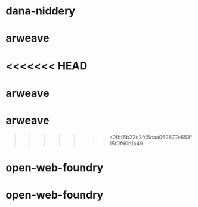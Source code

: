 # dana-niddery
# arweave
<<<<<<< HEAD
=======
# arweave
# arweave
>>>>>>> a0fbf6b22d3f45caa062877e653f15f0fd0b1a49
# open-web-foundry
# open-web-foundry
